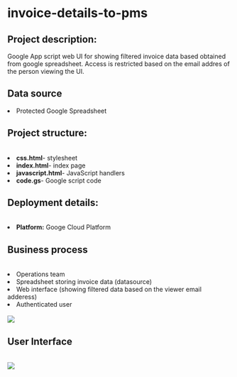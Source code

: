 # invoice-details-to-pms

<h2>Project description:</h2>
<p>Google App script web UI for showing filtered invoice data based obtained from google spreadsheet. Access is restricted based 
on the email addres of the person viewing the UI. </p>

<h2>Data source</h2>
<li>Protected Google Spreadsheet</li>

<h2>Project structure:</h2><br>
<li><b>css.html</b>- stylesheet </li>
<li><b>index.html</b>- index page</li>
<li><b>javascript.html</b>- JavaScript handlers</li>
<li><b>code.gs</b>- Google script code </li>

<h2>Deployment details:</h2><br>
<li><b>Platform:</b> Googe Cloud Platform</li>

<h2>Business process</h2><br>
<li>Operations team</li>
<li>Spreadsheet storing invoice data (datasource)</li>
<li>Web interface (showing filtered data based on the viewer email adderess)</li>
<li>Authenticated user</li><br>
<img src="https://user-images.githubusercontent.com/74961891/234194401-204752df-523a-4684-b804-bd5623cb7b2c.png">

<h2>User Interface</h2><br>
<img src="https://github.com/stefan-mastilak/google-script-ui/assets/74961891/2d2422a5-1717-4984-8be7-5966e0f49f56">
